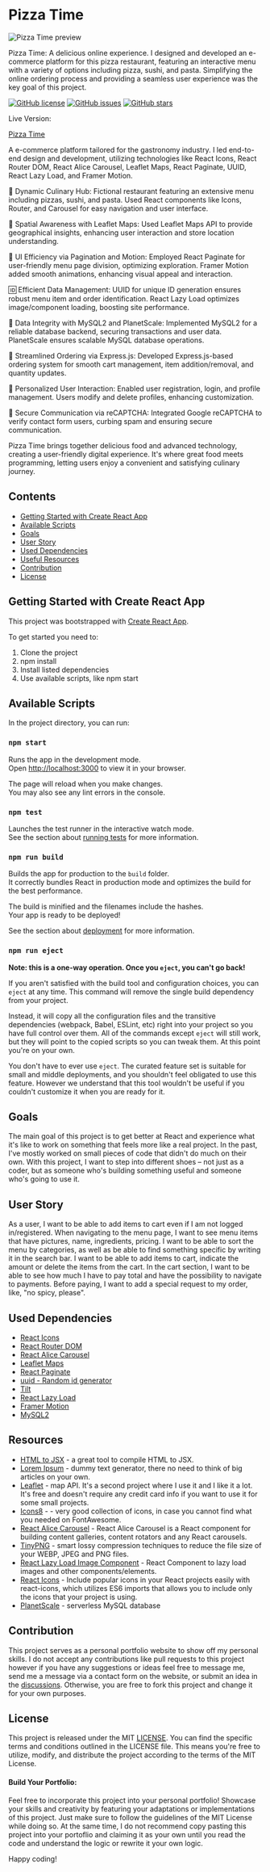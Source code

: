 # Pizza Time

![Pizza Time preview](https://github.com/catherineisonline/pizza-time-with-react/blob/main/src/assets/images/project-preview.png?raw=true)

Pizza Time: A delicious online experience. I designed and developed an e-commerce platform for this pizza restaurant, featuring an interactive menu with a variety of options including pizza, sushi, and pasta. Simplifying the online ordering process and providing a seamless user experience was the key goal of this project.

[![GitHub license](https://img.shields.io/github/license/catherineisonline/pizza-time-with-react)](https://github.com/catherineisonline/travel-with-catherine/blob/main/LICENSE)
[![GitHub issues](https://img.shields.io/github/issues/catherineisonline/pizza-time-with-react)](https://github.com/catherineisonline/travel-with-catherine/issues)
[![GitHub stars](https://img.shields.io/github/stars/catherineisonline/pizza-time-with-react)](https://github.com/catherineisonline/travel-with-catherine/stargazers)

Live Version:

[Pizza Time](https://pizza-time-with-react.vercel.app/)

A e-commerce platform tailored for the gastronomy industry. I led end-to-end design and development, utilizing technologies like React Icons, React Router DOM, React Alice Carousel, Leaflet Maps, React Paginate, UUID, React Lazy Load, and Framer Motion.

🍕 Dynamic Culinary Hub:
Fictional restaurant featuring an extensive menu including pizzas, sushi, and pasta. Used React components like Icons, Router, and Carousel for easy navigation and user interface.

📍 Spatial Awareness with Leaflet Maps:
Used Leaflet Maps API to provide geographical insights, enhancing user interaction and store location understanding.

🎨 UI Efficiency via Pagination and Motion:
Employed React Paginate for user-friendly menu page division, optimizing exploration. Framer Motion added smooth animations, enhancing visual appeal and interaction.

🆔 Efficient Data Management:
UUID for unique ID generation ensures robust menu item and order identification. React Lazy Load optimizes image/component loading, boosting site performance.

💾 Data Integrity with MySQL2 and PlanetScale:
Implemented MySQL2 for a reliable database backend, securing transactions and user data. PlanetScale ensures scalable MySQL database operations.

🛒 Streamlined Ordering via Express.js:
Developed Express.js-based ordering system for smooth cart management, item addition/removal, and quantity updates.

👤 Personalized User Interaction:
Enabled user registration, login, and profile management. Users modify and delete profiles, enhancing customization.

📧 Secure Communication via reCAPTCHA:
Integrated Google reCAPTCHA to verify contact form users, curbing spam and ensuring secure communication.

Pizza Time brings together delicious food and advanced technology, creating a user-friendly digital experience. It's where great food meets programming, letting users enjoy a convenient and satisfying culinary journey.

## Contents

- [Getting Started with Create React App](#gettingStarted)
- [Available Scripts](#scripts)
- [Goals](#goals)
- [User Story](#userStory)
- [Used Dependencies](#dependencies)
- [Useful Resources](#resources)
- [Contribution](#contribution)
- [License](#license)

## Getting Started with Create React App <a id="gettingStarted"></a>

This project was bootstrapped with [Create React App](https://github.com/facebook/create-react-app).

To get started you need to:

1. Clone the project
2. npm install
3. Install listed dependencies
4. Use available scripts, like npm start

## Available Scripts <a id="scripts"></a>

In the project directory, you can run:

### `npm start`

Runs the app in the development mode.\
Open [http://localhost:3000](http://localhost:3000) to view it in your browser.

The page will reload when you make changes.\
You may also see any lint errors in the console.

### `npm test`

Launches the test runner in the interactive watch mode.\
See the section about [running tests](https://facebook.github.io/create-react-app/docs/running-tests) for more information.

### `npm run build`

Builds the app for production to the `build` folder.\
It correctly bundles React in production mode and optimizes the build for the best performance.

The build is minified and the filenames include the hashes.\
Your app is ready to be deployed!

See the section about [deployment](https://facebook.github.io/create-react-app/docs/deployment) for more information.

### `npm run eject`

**Note: this is a one-way operation. Once you `eject`, you can't go back!**

If you aren't satisfied with the build tool and configuration choices, you can `eject` at any time. This command will remove the single build dependency from your project.

Instead, it will copy all the configuration files and the transitive dependencies (webpack, Babel, ESLint, etc) right into your project so you have full control over them. All of the commands except `eject` will still work, but they will point to the copied scripts so you can tweak them. At this point you're on your own.

You don't have to ever use `eject`. The curated feature set is suitable for small and middle deployments, and you shouldn't feel obligated to use this feature. However we understand that this tool wouldn't be useful if you couldn't customize it when you are ready for it.


## Goals <a id="goals"></a>
The main goal of this project is to get better at React and experience what it's like to work on something that feels more like a real project. In the past, I've mostly worked on small pieces of code that didn't do much on their own. With this project, I want to step into different shoes – not just as a coder, but as someone who's building something useful and someone who's going to use it. 


## User Story <a id="userStory"></a>

As a user, I want to be able to add items to cart even if I am not logged in/registered. When navigating to the menu page, I want to see menu items that have pictures, name, ingredients, pricing.
I want to be able to sort the menu by categories, as well as be able to find something specific by writing it in the search bar. I want to be able to add items to cart, indicate the amount or delete the items from the cart. In the cart section, I want to be able to see how much I have to pay total and have the possibility to navigate to payments. Before paying, I want to add a special request to my order, like, "no spicy, please".

## Used Dependencies <a id="dependencies"></a>

- [React Icons](https://www.npmjs.com/package/react-icons)
- [React Router DOM](https://www.npmjs.com/package/react-router-dom)
- [React Alice Carousel](https://www.npmjs.com/package/react-alice-carousel)
- [Leaflet Maps](https://react-leaflet.js.org/docs/start-installation/)
- [React Paginate](https://www.npmjs.com/package/react-paginate)
- [uuid - Random id generator](https://www.npmjs.com/package/uuid)
- [Tilt](https://micku7zu.github.io/vanilla-tilt.js/)
- [React Lazy Load](https://www.npmjs.com/package/react-lazy-load-image-component)
- [Framer Motion](https://www.framer.com/motion/)
- [MySQL2](https://www.npmjs.com/package/mysql2)


## Resources  <a id="resources"></a>

- [HTML to JSX](https://magic.reactjs.net/htmltojsx.htm) - a great tool to compile HTML to JSX.
- [Lorem Ipsum](https://www.lipsum.com/feed/html) - dummy text generator, there no need to think of big articles on your own.
- [Leaflet](https://react-leaflet.js.org/) - map API. It's a second project where I use it and I like it a lot. It's free and doesn't require any credit card info if you want to use it for some small projects.
- [Icons8](https://icons8.com/) - []() - very good collection of icons, in case you cannot find what you needed on FontAwesome.
- [React Alice Carousel](https://www.npmjs.com/package/react-alice-carousel) - React Alice Carousel is a React component for building content galleries, content rotators and any React carousels.
- [TinyPNG](https://tinypng.com/) - smart lossy compression techniques to reduce the file size of your WEBP, JPEG and PNG files.
- [React Lazy Load Image Component](https://www.npmjs.com/package/react-lazy-load-image-component) - React Component to lazy load images and other components/elements.
- [React Icons](https://react-icons.github.io/react-icons) - Include popular icons in your React projects easily with react-icons, which utilizes ES6 imports that allows you to include only the icons that your project is using.
- [PlanetScale](https://planetscale.com/docs/) - serverless MySQL database

## Contribution <a id="contribution"></a>

This project serves as a personal portfolio website to show off my personal skills. I do not accept any contributions like pull requests to this project however if you have any suggestions or ideas feel free to message me, send me a message via a contact form on the website, or submit an idea in the [discussions](https://github.com/catherineisonline/pizza-time-with-react/discussions). Otherwise, you are free to fork this project and change it for your own purposes. 

## License  <a id="license"></a>
This project is released under the MIT [LICENSE](https://github.com/catherineisonline/pizza-time-with-react/blob/main/LICENSE). You can find the specific terms and conditions outlined in the LICENSE file. This means you're free to utilize, modify, and distribute the project according to the terms of the MIT License.

#### Build Your Portfolio:
Feel free to incorporate this project into your personal portfolio! Showcase your skills and creativity by featuring your adaptations or implementations of this project. Just make sure to follow the guidelines of the MIT License while doing so. At the same time, I do not recommend copy pasting this project into your portoflio and claiming it as your own until you read the code and understand the logic or rewrite it your own logic.

Happy coding!
